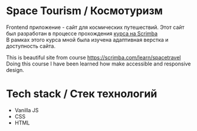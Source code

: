 # Space Tourism / Космотуризм
Frontend приложение - сайт для космических путешествий. Этот сайт был разработан в процессе прохождения [ курса на Scrimba](https://scrimba.com/learn/spacetravel)
<br>
В рамках этого курса мной была изучена адаптивная верстка и доступность сайта.

This is beautiful site from course https://scrimba.com/learn/spacetravel
<br>
Doing this course I have been learned how make accessible and responsive design.

# Tech stack / Стек технологий
* Vanilla JS
* CSS
* HTML
